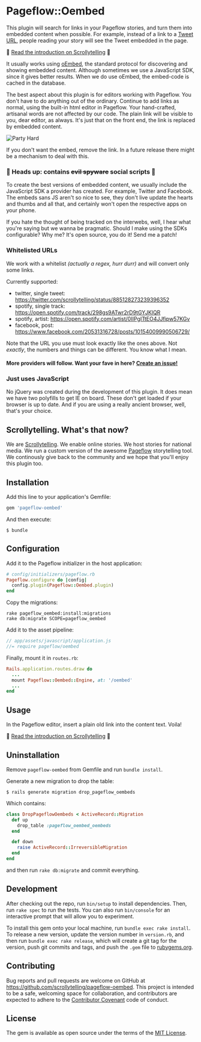 # Pageflow::Oembed

This plugin will search for links in your Pageflow stories, and turn them
into embedded content when possible. For example, instead of a link to a
[Tweet URL](https://twitter.com/scrollytelling/status/885128273239396352), people
reading your story will see the Tweet embedded in the page.

🌟 [Read the introduction on Scrollytelling](https://app.scrollytelling.io/embed-a-tweet) 🌟

It usually works using [oEmbed](http://oembed.com), the standard protocol for discovering
and showing embedded content. Although sometimes we use a JavaScript SDK, since it
gives better results. When we do use oEmbed, the embed-code is cached in
the database.

The best aspect about this plugin is for editors working with Pageflow. You
don't have to do anything out of the ordinary. Continue to add links as normal,
using the built-in html editor in Pageflow. Your hand-crafted, artisanal words
are not affected by our code. The plain link will be visible to you, dear editor, as always. It's just
that on the front end, the link is replaced by embedded content.

![Party Hard](https://media.giphy.com/media/Hd3GXtH7xs1CU/giphy.gif)

If you don't want the embed, remove the link. In a future release there might
be a mechanism to deal with this.

### 🖤 Heads up: contains ~~evil spyware~~ social scripts 👀

To create the best versions of embedded content, we usually include the
JavaScript SDK a provider has created. For example, Twitter and Facebook. The
embeds sans JS aren't so nice to see, they don't live update the hearts and
thumbs and all that, and certainly won't open the respective apps on your phone.

If you hate the thought of being tracked on the interwebs, well, I hear what
you're saying but we wanna be pragmatic. Should I make using the SDKs configurable?
Why me? It's open source, you do it! Send me a patch!

### Whitelisted URLs

We work with a whitelist _(actually a regex, hurr durr)_ and will convert only some links.

Currently supported:

* twitter, single tweet: https://twitter.com/scrollytelling/status/885128273239396352
* spotify, single track: https://open.spotify.com/track/298gs9ATwr2rD9tGYJKlQR
* spotify, artist: https://open.spotify.com/artist/0IIPgITtEO4JJfipw57KGv
* facebook, post: https://www.facebook.com/20531316728/posts/10154009990506729/

Note that the URL you use must look exactly like the ones above. Not *exactly*, the numbers and things can be different. You know what I mean.

#### More providers will follow. Want your fave in here? [Create an issue!](https://github.com/scrollytelling/pageflow-oembed/issues/new)

### Just uses JavaScript

No jQuery was created during the development of this plugin. It does mean we
have two polyfills to get IE on board. These don't get loaded if your browser
is up to date. And if you are using a really ancient browser, well, that's
your choice.

## Scrollytelling. What's that now?

We are [Scrollytelling](https://www.scrollytelling.io/). We enable online
stories. We host stories for national media. We run a custom version
of the awesome [Pageflow](https://github.com/codevise/pageflow) storytelling
tool. We continously give back to the community and we hope that you'll
enjoy this plugin too.


## Installation

Add this line to your application's Gemfile:

```ruby
gem 'pageflow-oembed'
```

And then execute:

    $ bundle

## Configuration

Add it to the Pageflow initializer in the host application:

```ruby
# config/initializers/pageflow.rb
Pageflow.configure do |config|
  config.plugin(Pageflow::Oembed.plugin)
end
```

Copy the migrations:

```shell
rake pageflow_oembed:install:migrations
rake db:migrate SCOPE=pageflow_oembed
```

Add it to the asset pipeline:

```javascript
// app/assets/javascript/application.js
//= require pageflow/oembed
```

Finally, mount it in `routes.rb`:

```ruby
Rails.application.routes.draw do
  ...
  mount Pageflow::Oembed::Engine, at: '/oembed'
  ...
end
```

## Usage

In the Pageflow editor, insert a plain old link into the content text. Voila!

🌟 [Read the introduction on Scrollytelling](https://app.scrollytelling.io/embed-a-tweet) 🌟

## Uninstallation

Remove `pageflow-oembed` from Gemfile and run `bundle install`.

Generate a new migration to drop the table:

```shell
$ rails generate migration drop_pageflow_oembeds
```

Which contains:

```ruby
class DropPageflowOembeds < ActiveRecord::Migration
  def up
    drop_table :pageflow_oembed_oembeds
  end

  def down
    raise ActiveRecord::IrreversibleMigration
  end
end
```

and then run `rake db:migrate` and commit everything.

## Development

After checking out the repo, run `bin/setup` to install dependencies. Then, run `rake spec` to run the tests. You can also run `bin/console` for an interactive prompt that will allow you to experiment.

To install this gem onto your local machine, run `bundle exec rake install`. To release a new version, update the version number in `version.rb`, and then run `bundle exec rake release`, which will create a git tag for the version, push git commits and tags, and push the `.gem` file to [rubygems.org](https://rubygems.org).

## Contributing

Bug reports and pull requests are welcome on GitHub at https://github.com/scrollytelling/pageflow-oembed. This project is intended to be a safe, welcoming space for collaboration, and contributors are expected to adhere to the [Contributor Covenant](http://contributor-covenant.org) code of conduct.


## License

The gem is available as open source under the terms of the [MIT License](http://opensource.org/licenses/MIT).
